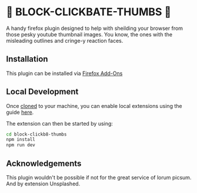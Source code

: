 # 🛑 BLOCK-CLICKBATE-THUMBS 🛑

A handy firefox plugin designed to help with sheilding your browser from those pesky youtube thumbnail images. You know, the ones with the misleading outlines and cringe-y reaction faces.

## Installation

This plugin can be installed via [Firefox Add-Ons](https://addons.mozilla.org/en-US/firefox/addon/block-clickb8-thumbs/)

## Local Development

Once [cloned](https://help.github.com/en/github/creating-cloning-and-archiving-repositories/cloning-a-repository) to your machine, you can enable local extensions using the guide [here](https://developer.mozilla.org/en-US/docs/Mozilla/Add-ons/WebExtensions/Your_first_WebExtension#Trying_it_out).

The extension can then be started by using:

```bash
cd block-clickb8-thumbs
npm install
npm run dev
```

## Acknowledgements

This plugin wouldn't be possible if not for the great service of lorum picsum. And by extension Unsplashed.
